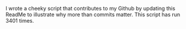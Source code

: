 I wrote a cheeky script that contributes to my Github by updating this ReadMe to illustrate why more than commits matter. This script has run 3401 times.